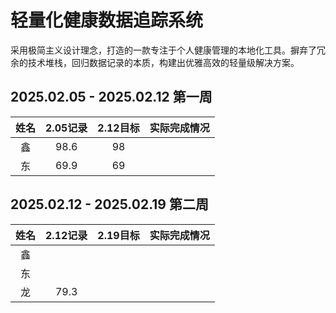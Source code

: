 # 轻量化健康数据追踪系统

采用极简主义设计理念，打造的一款专注于个人健康管理的本地化工具。摒弃了冗余的技术堆栈，回归数据记录的本质，构建出优雅高效的轻量级解决方案。

## 2025.02.05 - 2025.02.12 第一周

| 姓名 | 2.05记录 | 2.12目标 | 实际完成情况 |
|:--------:|:--------:|:--------:|:--------:|
| 鑫  | 98.6  | 98  |   |
| 东  | 69.9  | 69  |   |

## 2025.02.12 - 2025.02.19 第二周

| 姓名 | 2.12记录 | 2.19目标 | 实际完成情况 |
|:--------:|:--------:|:--------:|:--------:|
| 鑫  |   |   |   |
| 东  |   |   |   |
| 龙  | 79.3  |   |   |
